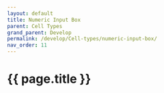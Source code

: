 ```yaml
---
layout: default
title: Numeric Input Box
parent: Cell Types
grand_parent: Develop
permalink: /develop/Cell-types/numeric-input-box/
nav_order: 11
---
```


# {{ page.title }}